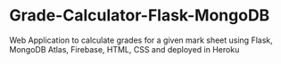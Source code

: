 # Grade-Calculator-Flask-MongoDB
Web Application to calculate grades for a given mark sheet using Flask, MongoDB Atlas, Firebase, HTML, CSS and deployed in Heroku
